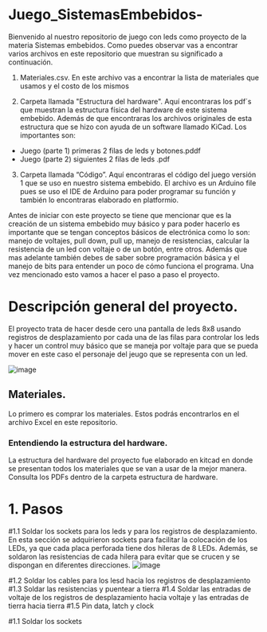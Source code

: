 # Juego_SistemasEmbebidos-

Bienvenido al nuestro repositorio de juego con leds como proyecto de la materia Sistemas embebidos.
Como puedes observar vas a encontrar varios archivos en este repositorio que muestran su significado a continuación.

1. Materiales.csv. En este archivo vas a encontrar la lista de materiales que usamos y el costo de los mismos

2. Carpeta llamada "Estructura del hardware". Aquí encontraras los pdf´s que muestran la estructura física del hardware de este sistema embebido. Además de que encontraras los archivos originales de esta estructura que se hizo con ayuda de un software llamado KiCad. Los importantes son: 
- Juego (parte 1) primeras 2 filas de leds y botones.pddf
- Juego (parte 2) siguientes 2 filas de leds .pdf

3. Carpeta llamada “Código”. Aquí encontraras el código del juego versión 1 que se uso en nuestro sistema embebido.
El archivo es un Arduino file pues se uso el IDE de Arduino para poder programar su función y también lo encontraras elaborado en platformio.


Antes de iniciar con este proyecto se tiene que mencionar que es la creación de un sistema embebido muy básico y para poder hacerlo es importante que se tengan conceptos básicos de electrónica como lo son: manejo de voltajes, pull down, pull up, manejo de resistencias, calcular la resistencia de un led con voltaje o de un botón, entre otros. Además que mas adelante también debes de saber sobre programación básica y el manejo de bits para entender un poco de cómo funciona el programa.
Una vez mencionado esto vamos a hacer el paso a paso el proyecto.

# Descripción general del proyecto.
El proyecto trata de hacer desde cero una pantalla de leds 8x8 usando registros de desplazamiento por cada una de las filas para controlar los leds y hacer un control muy básico que se maneja por voltaje para que se pueda mover en este caso el personaje del jeugo que se representa con un led.
							
![image](https://user-images.githubusercontent.com/106703825/235551403-dbbedd13-ecb7-497f-832a-acb14096a39e.png)
						

## Materiales.
Lo primero es comprar los materiales. Estos podrás encontrarlos en el archivo Excel en este repositorio.

### Entendiendo la estructura del hardware.
La estructura del hardware del proyecto fue elaborado en kitcad en donde se presentan todos los materiales que se van a usar de la mejor manera.
Consulta los PDFs dentro de la carpeta estructura de hardware.

# 1. Pasos
#1.1	Soldar los sockets para los leds y para los registros de desplazamiento.
En esta sección se adquirieron sockets para facilitar la colocación de los LEDs, ya que cada placa perforada tiene dos hileras de 8 LEDs. Además, se soldaron las resistencias de cada hilera para evitar que se crucen y se dispongan en diferentes direcciones.
![image](https://user-images.githubusercontent.com/125621118/236074730-86fd650f-ce3d-4626-9700-0d7bd0670a64.png)



#1.2	 Soldar los cables para los lesd hacia los registros de desplazamiento
#1.3	Soldar las resistencias y puentear a tierra
#1.4	Soldar las entradas de voltaje de los registros de desplazamiento hacia voltaje y las entradas de tierra hacia tierra
#1.5	Pin data, latch y clock


#1.1  Soldar los sockets 
